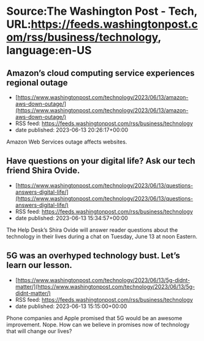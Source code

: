 # Source:The Washington Post - Tech, URL:https://feeds.washingtonpost.com/rss/business/technology, language:en-US

## Amazon’s cloud computing service experiences regional outage
 - [https://www.washingtonpost.com/technology/2023/06/13/amazon-aws-down-outage/](https://www.washingtonpost.com/technology/2023/06/13/amazon-aws-down-outage/)
 - RSS feed: https://feeds.washingtonpost.com/rss/business/technology
 - date published: 2023-06-13 20:26:17+00:00

Amazon Web Services outage affects websites.

## Have questions on your digital life? Ask our tech friend Shira Ovide.
 - [https://www.washingtonpost.com/technology/2023/06/13/questions-answers-digital-life/](https://www.washingtonpost.com/technology/2023/06/13/questions-answers-digital-life/)
 - RSS feed: https://feeds.washingtonpost.com/rss/business/technology
 - date published: 2023-06-13 15:34:57+00:00

The Help Desk’s Shira Ovide will answer reader questions about the technology in their lives during a chat on Tuesday, June 13 at noon Eastern.

## 5G was an overhyped technology bust. Let’s learn our lesson.
 - [https://www.washingtonpost.com/technology/2023/06/13/5g-didnt-matter/](https://www.washingtonpost.com/technology/2023/06/13/5g-didnt-matter/)
 - RSS feed: https://feeds.washingtonpost.com/rss/business/technology
 - date published: 2023-06-13 15:15:00+00:00

Phone companies and Apple promised that 5G would be an awesome improvement. Nope. How can we believe in promises now of technology that will change our lives?

